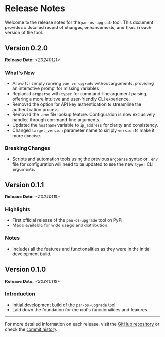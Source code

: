 # Release Notes

Welcome to the release notes for the `pan-os-upgrade` tool. This document provides a detailed record of changes, enhancements, and fixes in each version of the tool.

## Version 0.2.0

**Release Date:** *<20240121>*

### What's New

- Allow for simply running `pan-os-upgrade` without arguments, providing an interactive prompt for missing variables
- Replaced `argparse` with `typer` for command-line argument parsing, offering a more intuitive and user-friendly CLI experience.
- Removed the option for API key authentication to streamline the authentication process.
- Removed the `.env` file lookup feature. Configuration is now exclusively handled through command-line arguments.
- Updated the `hostname` variable to `ip_address` for clarity and consistency.
- Changed `target_version` parameter name to simply `version` to make it more concise.

### Breaking Changes

- Scripts and automation tools using the previous `argparse` syntax or `.env` file for configuration will need to be updated to use the new `typer` CLI arguments.

## Version 0.1.1

**Release Date:** *<20240119>*

### Highlights

- First official release of the `pan-os-upgrade` tool on PyPi.
- Made available for wide usage and distribution.

### Notes

- Includes all the features and functionalities as they were in the initial development build.

## Version 0.1.0

**Release Date:** *<20240118>*

### Introduction

- Initial development build of the `pan-os-upgrade` tool.
- Laid down the foundation for the tool's functionalities and features.

---

For more detailed information on each release, visit the [GitHub repository](https://github.com/cdot65/pan-os-upgrade/releases) or check the [commit history](https://github.com/cdot65/pan-os-upgrade/commits/main).
